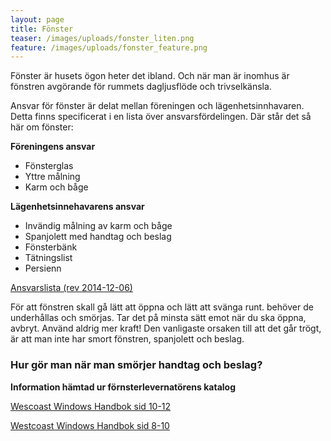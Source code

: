 ```yaml
---
layout: page
title: Fönster
teaser: /images/uploads/fonster_liten.png
feature: /images/uploads/fonster_feature.png
---
```

Fönster är husets ögon heter det ibland. Och när man är inomhus är fönstren avgörande för rummets dagljusflöde och trivselkänsla.

Ansvar för fönster är delat mellan föreningen och lägenhetsinnhavaren. Detta finns specificerat i en lista över ansvarsfördelingen. Där står det så här om fönster:

**Föreningens ansvar**

* Fönsterglas
* Yttre målning
* Karm och båge

**Lägenhetsinnehavarens ansvar**

* Invändig målning av karm och båge
* Spanjolett med handtag och beslag
* Fönsterbänk
* Tätningslist
* Persienn 

[](images/uploads/Ansvarsfordelning_rev_Brf_bilaga_2014-12-06.pdf)[Ansvarslista (rev 2014-12-06)](/images/uploads/Ansvarsfordelning_rev_Brf_bilaga_2014-12-06.pdf)

För att fönstren skall gå lätt att öppna och lätt att svänga runt. behöver de underhållas och smörjas. Tar det på minsta sätt emot när du ska öppna, avbryt. Använd aldrig mer kraft! Den vanligaste orsaken till att det går trögt, är att man inte har smort fönstren, spanjolett och beslag.

### Hur gör man när man smörjer handtag och beslag?

**Information hämtad ur förnsterlevernatörens katalog**

[Wescoast Windows Handbok sid 10-12](/images/uploads/Wescoast_Windows_Handbok_sid_10-12.pdf)

[Westcoast Windows Handbok sid 8-10](/images/uploads/Westcoast_Windows_Handbok_sid_8-10.pdf)